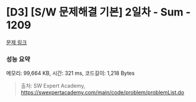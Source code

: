 # [D3] [S/W 문제해결 기본] 2일차 - Sum - 1209 

[문제 링크](https://swexpertacademy.com/main/code/problem/problemDetail.do?contestProbId=AV13_BWKACUCFAYh) 

### 성능 요약

메모리: 99,664 KB, 시간: 321 ms, 코드길이: 1,218 Bytes



> 출처: SW Expert Academy, https://swexpertacademy.com/main/code/problem/problemList.do